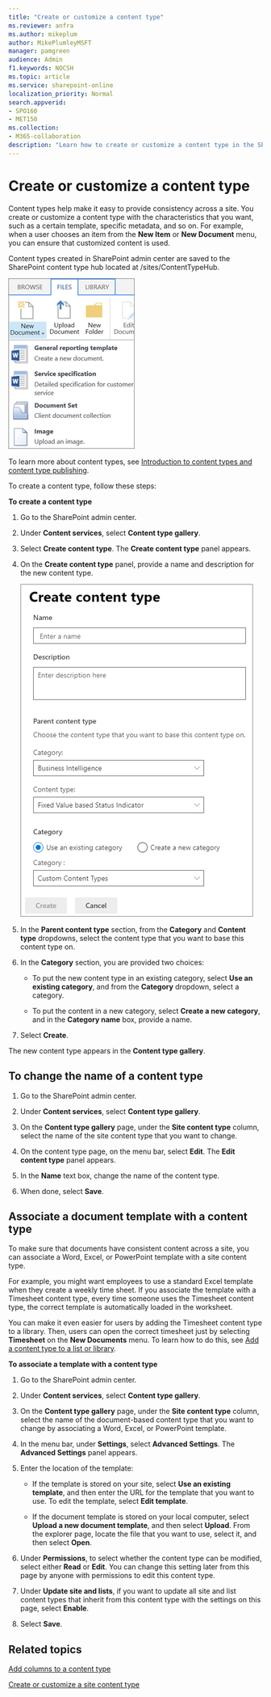 ```yaml
---
title: "Create or customize a content type"
ms.reviewer: anfra
ms.author: mikeplum
author: MikePlumleyMSFT
manager: pamgreen
audience: Admin
f1.keywords: NOCSH
ms.topic: article
ms.service: sharepoint-online
localization_priority: Normal
search.appverid:
- SPO160
- MET150
ms.collection:  
- M365-collaboration
description: "Learn how to create or customize a content type in the SharePoint admin center."
---
```


# Create or customize a content type

Content types help make it easy to provide consistency across a site. You create or customize a content type with the characteristics that you want, such as a certain template, specific metadata, and so on. For example, when a user chooses an item from the **New Item** or **New Document** menu, you can ensure that customized content is used.

Content types created in SharePoint admin center are saved to the SharePoint content type hub located at /sites/ContentTypeHub.

![New Document Menu](media/new-document-menu.png)

To learn more about content types, see [Introduction to content types and content type publishing](https://support.microsoft.com/office/e1277a2e-a1e8-4473-9126-91a0647766e5).

To create a content type, follow these steps:

**To create a content type**

1. Go to the SharePoint admin center.

2. Under **Content services**, select **Content type gallery**.

3. Select **Create content type**. The **Create content type** panel appears.

4. On the **Create content type** panel, provide a name and description for the new content type.

    ![Create content type](media/create-content-type.png)

5. In the **Parent content type** section, from the **Category** and **Content type** dropdowns, select the content type that you want to base this content type on.

6. In the **Category** section, you are provided two choices:

    - To put the new content type in an existing category, select **Use an existing category**, and from the **Category** dropdown, select a category.
    
    - To put the content in a new category, select **Create a new category**, and in the **Category name** box, provide a name. 

7. Select **Create**.

The new content type appears in the **Content type gallery**.

## To change the name of a content type

1. Go to the SharePoint admin center.

2. Under **Content services**, select **Content type gallery**.

3. On the **Content type gallery** page, under the **Site content type** column, select the name of the site content type that you want to change.

4. On the content type page, on the menu bar, select **Edit**. The **Edit content type** panel appears.

5. In the **Name** text box, change the name of the content type.

6. When done, select **Save**.

## Associate a document template with a content type

To make sure that documents have consistent content across a site, you can associate a Word, Excel, or PowerPoint template with a site content type.

For example, you might want employees to use a standard Excel template when they create a weekly time sheet. If you associate the template with a Timesheet content type, every time someone uses the Timesheet content type, the correct template is automatically loaded in the worksheet.

You can make it even easier for users by adding the Timesheet content type to a library. Then, users can open the correct timesheet just by selecting **Timesheet** on the **New Documents** menu. To learn how to do this, see [Add a content type to a list or library](https://support.microsoft.com/office/917366ae-f7a2-47ad-87a5-9689a1884e60).

**To associate a template with a content type**

1. Go to the SharePoint admin center.

2. Under **Content services**, select **Content type gallery**.

3. On the **Content type gallery** page, under the **Site content type** column, select the name of the  document-based content type that you want to change by associating a Word, Excel, or PowerPoint template.

4. In the menu bar, under **Settings**, select **Advanced Settings**. The **Advanced Settings** panel appears.

5. Enter the location of the template:

    - If the template is stored on your site, select **Use an existing template**, and then enter the URL for the template that you want to use. To edit the template, select **Edit template**.

    - If the document template is stored on your local computer, select **Upload a new document template**, and then select **Upload**. From the explorer page, locate the file that you want to use, select it, and then select **Open**.

6. Under **Permissions**, to select whether the content type can be modified, select either **Read** or **Edit**. You can change this setting later from this page by anyone with permissions to edit this content type.

7. Under **Update site and lists**, if you want to update all site and list content types that inherit from this content type with the settings on this page, select **Enable**.

8. Select **Save**.

## Related topics

[Add columns to a content type](add-columns-content-type.md)

[Create or customize a site content type](https://support.microsoft.com/office/27eb6551-9867-4201-a819-620c5658a60f)
